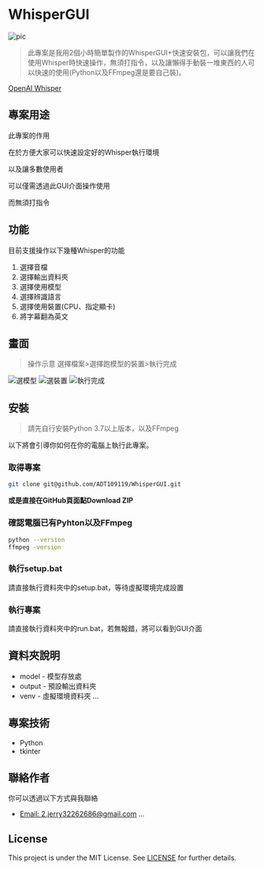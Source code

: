 # WhisperGUI

![pic](https://user-images.githubusercontent.com/106337749/215111798-2efbd62e-95d9-4bfa-ae52-653896bd3f4f.jpg)

> 此專案是我用2個小時簡單製作的WhisperGUI+快速安裝包，可以讓我們在使用Whisper時快速操作，無須打指令，以及讓懶得手動裝一堆東西的人可以快速的使用(Python以及FFmpeg還是要自己裝)。

[OpenAI Whisper](https://github.com/openai/whisper)

## 專案用途

此專案的作用

在於方便大家可以快速設定好的Whisper執行環境

以及讓多數使用者

可以僅需透過此GUI介面操作使用

而無須打指令


## 功能

目前支援操作以下幾種Whisper的功能
1. 選擇音檔
1. 選擇輸出資料夾
1. 選擇使用模型
1. 選擇辨識語言
1. 選擇使用裝置(CPU、指定顯卡)
1. 將字幕翻為英文


## 畫面

> 操作示意 選擇檔案>選擇跑模型的裝置>執行完成

![選模型](https://user-images.githubusercontent.com/106337749/215115914-0392e62d-bc41-4694-8b63-01002bf68af4.jpg)
![選裝置](https://user-images.githubusercontent.com/106337749/215116002-ac2e988c-f0bd-4a25-ac6c-8ec71a3de37f.jpg)
![執行完成](https://user-images.githubusercontent.com/106337749/215116019-61405444-e634-4640-b62e-9dcd97cc63df.jpg)

## 安裝

> 請先自行安裝Python 3.7以上版本，以及FFmpeg

以下將會引導你如何在你的電腦上執行此專案。

### 取得專案

```bash
git clone git@github.com/ADT109119/WhisperGUI.git
```

**或是直接在GitHub頁面點Download ZIP**

### 確認電腦已有Pyhton以及FFmpeg

```bash
python --version
ffmpeg -version
```

### 執行setup.bat

請直接執行資料夾中的setup.bat，等待虛擬環境完成設置

### 執行專案

請直接執行資料夾中的run.bat，若無報錯，將可以看到GUI介面

## 資料夾說明

- model - 模型存放處
- output - 預設輸出資料夾
- venv - 虛擬環境資料夾
...

## 專案技術

- Python
- tkinter

## 聯絡作者

你可以透過以下方式與我聯絡

- [Email: 2.jerry32262686@gmail.com](mailto:2.jerry32262686@gmail.com)
...

## License
This project is under the MIT License. See [LICENSE](https://github.com/ADT109119/WhisperGUI/blob/main/LICENSE) for further details.

